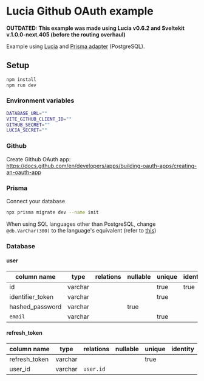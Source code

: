 # Lucia Github OAuth example

**OUTDATED: This example was made using Lucia v0.6.2 and Sveltekit v.1.0.0-next.405 (before the routing overhaul)**

Example using [Lucia](https://github.com/pilcrowOnPaper/lucia-sveltekit/tree/main/packages/lucia-sveltekit) and [Prisma adapter](https://github.com/pilcrowOnPaper/lucia-sveltekit/tree/main/packages/adapter-prisma) (PostgreSQL).

## Setup

```bash
npm install
npm run dev
```

### Environment variables

```bash
DATABASE_URL=""
VITE_GITHUB_CLIENT_ID=""
GITHUB_SECRET=""
LUCIA_SECRET=""
```

### Github

Create Github OAuth app: <https://docs.github.com/en/developers/apps/building-oauth-apps/creating-an-oauth-app>

### Prisma

Connect your database

```bash
npx prisma migrate dev --name init
```

When using SQL languages other than PostgreSQL, change `@db.VarChar(300)` to the language's equivalent (refer to [this](https://www.prisma.io/docs/reference/api-reference/prisma-schema-reference#string))

### Database

#### user

| column name      | type    | relations | nullable | unique | identity |
| ---------------- | ------- | --------- | -------- | ------ | -------- |
| id               | varchar |           |          | true   | true     |
| identifier_token | varchar |           |          | true   |          |
| hashed_password  | varchar |           | true     |        |          |
| `email`          | varchar |           |          | true   |          |

#### refresh_token

| column name   | type    | relations | nullable | unique | identity |
| ------------- | ------- | --------- | -------- | ------ | -------- |
| refresh_token | varchar |           |          | true   |          |
| user_id       | varchar | `user.id` |          |        |          |
